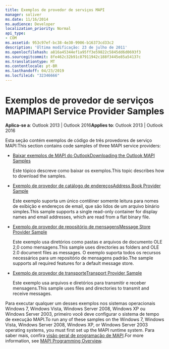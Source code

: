 ```yaml
---
title: Exemplos de provedor de serviços MAPI
manager: soliver
ms.date: 11/16/2014
ms.audience: Developer
localization_priority: Normal
api_type:
- COM
ms.assetid: 953c97ef-bc38-4e30-9906-b16373cd33c2
description: 'Última modificação: 23 de julho de 2011'
ms.openlocfilehash: a816a45344ef1a95ff3e59822c5845dd6d0693f3
ms.sourcegitcommit: 8fe462c32b91c87911942c188f3445e85a54137c
ms.translationtype: MT
ms.contentlocale: pt-BR
ms.lasthandoff: 04/23/2019
ms.locfileid: "32346666"
---
```

# <a name="mapi-service-provider-samples"></a><span data-ttu-id="bd5d5-103">Exemplos de provedor de serviços MAPI</span><span class="sxs-lookup"><span data-stu-id="bd5d5-103">MAPI Service Provider Samples</span></span>

  
  
<span data-ttu-id="bd5d5-104">**Aplica-se a**: Outlook 2013 | Outlook 2016</span><span class="sxs-lookup"><span data-stu-id="bd5d5-104">**Applies to**: Outlook 2013 | Outlook 2016</span></span> 
  
<span data-ttu-id="bd5d5-105">Esta seção contém exemplos de código de três provedores de serviço MAPI:</span><span class="sxs-lookup"><span data-stu-id="bd5d5-105">This section contains code samples of three MAPI service providers:</span></span>
  
- [<span data-ttu-id="bd5d5-106">Baixar exemplos de MAPI do Outlook</span><span class="sxs-lookup"><span data-stu-id="bd5d5-106">Downloading the Outlook MAPI Samples</span></span>](downloading-the-outlook-mapi-samples.md)
    
    <span data-ttu-id="bd5d5-107">Este tópico descreve como baixar os exemplos.</span><span class="sxs-lookup"><span data-stu-id="bd5d5-107">This topic describes how to download the samples.</span></span>
    
- [<span data-ttu-id="bd5d5-108">Exemplo de provedor de catálogo de endereços</span><span class="sxs-lookup"><span data-stu-id="bd5d5-108">Address Book Provider Sample</span></span>](address-book-provider-sample.md)
    
    <span data-ttu-id="bd5d5-109">Este exemplo suporta um único contêiner somente leitura para nomes de exibição e endereços de email, que são lidos de um arquivo binário simples.</span><span class="sxs-lookup"><span data-stu-id="bd5d5-109">This sample supports a single read-only container for display names and email addresses, which are read from a flat binary file.</span></span>
    
- [<span data-ttu-id="bd5d5-110">Exemplo de provedor de repositório de mensagens</span><span class="sxs-lookup"><span data-stu-id="bd5d5-110">Message Store Provider Sample</span></span>](message-store-provider-sample.md)
    
    <span data-ttu-id="bd5d5-111">Este exemplo usa diretórios como pastas e arquivos de documento OLE 2,0 como mensagens.</span><span class="sxs-lookup"><span data-stu-id="bd5d5-111">This sample uses directories as folders and OLE 2.0 document files as messages.</span></span> <span data-ttu-id="bd5d5-112">O exemplo suporta todos os recursos necessários para um repositório de mensagens padrão.</span><span class="sxs-lookup"><span data-stu-id="bd5d5-112">The sample supports all required features for a default message store.</span></span>
    
- [<span data-ttu-id="bd5d5-113">Exemplo de provedor de transporte</span><span class="sxs-lookup"><span data-stu-id="bd5d5-113">Transport Provider Sample</span></span>](transport-provider-sample.md)
    
    <span data-ttu-id="bd5d5-114">Este exemplo usa arquivos e diretórios para transmitir e receber mensagens.</span><span class="sxs-lookup"><span data-stu-id="bd5d5-114">This sample uses files and directories to transmit and receive messages.</span></span>
    
<span data-ttu-id="bd5d5-115">Para executar qualquer um desses exemplos nos sistemas operacionais Windows 7, Windows Vista, Windows Server 2008, Windows XP ou Windows Server 2003, primeiro você deve configurar o sistema de tempo de execução MAPI.</span><span class="sxs-lookup"><span data-stu-id="bd5d5-115">To run any of these samples on the Windows 7, Windows Vista, Windows Server 2008, Windows XP, or Windows Server 2003 operating systems, you must first set up the MAPI runtime system.</span></span> <span data-ttu-id="bd5d5-116">Para saber mais, confira [visão geral de programação de MAPI](mapi-programming-overview.md).</span><span class="sxs-lookup"><span data-stu-id="bd5d5-116">For more information, see [MAPI Programming Overview](mapi-programming-overview.md).</span></span>
  

